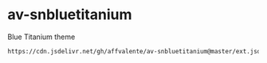 # av-snbluetitanium
Blue Titanium theme


```txt
https://cdn.jsdelivr.net/gh/affvalente/av-snbluetitanium@master/ext.json
```
